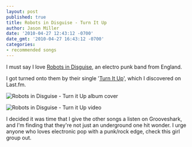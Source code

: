 ```yaml
---
layout: post
published: true
title: Robots in Disguise - Turn It Up
author: Jason Miller
date: '2010-04-27 12:43:12 -0700'
date_gmt: '2010-04-27 16:43:12 -0700'
categories:
- recommended songs
---
```


I must say I love [Robots in Disguise](http://www.robotsindisguise.co.uk/), an
electro punk band from England.

I got turned onto them by their single '[Turn It
Up](http://www.robotsindisguise.co.uk/music/turn-it-up/)', which I discovered on
Last.fm.

![Robots in Disguise - Turn it Up album cover]({{site.assets.url_prefix}}/images/posts/robots-in-disguise-turn-it-up.jpg "Robots in Disguise - Turn It Up single cover")

![Robots in Disguise - Turn it Up video](//www.youtube.com/watch?v=6H13RprHi3I)

I decided it was time that I give the other songs a listen on Grooveshark, and
I'm finding that they're not just an underground one hit wonder. I urge anyone
who loves electronic pop with a punk/rock edge, check this girl group out.
